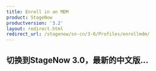 ```yaml
---
title: Enroll in an MDM
product: StageNow
productversion: '3.2'
layout: redirect.html
redirect_url: /stagenow/sn-cn/3-0/Profiles/enrollmdm/
---
```


## 切换到StageNow 3.0，最新的中文版...
